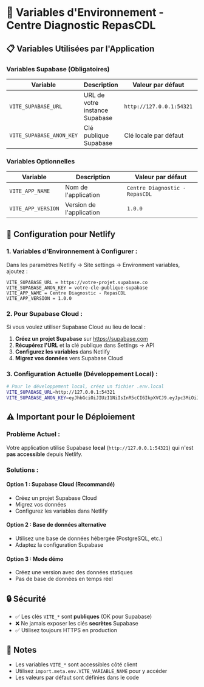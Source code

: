 # 🔧 Variables d'Environnement - Centre Diagnostic RepasCDL

## 📋 Variables Utilisées par l'Application

### **Variables Supabase (Obligatoires)**

| Variable | Description | Valeur par défaut | Exemple |
|----------|-------------|-------------------|---------|
| `VITE_SUPABASE_URL` | URL de votre instance Supabase | `http://127.0.0.1:54321` | `https://votre-projet.supabase.co` |
| `VITE_SUPABASE_ANON_KEY` | Clé publique Supabase | Clé locale par défaut | `eyJhbGciOiJIUzI1NiIsInR5cCI6IkpXVCJ9...` |

### **Variables Optionnelles**

| Variable | Description | Valeur par défaut |
|----------|-------------|-------------------|
| `VITE_APP_NAME` | Nom de l'application | `Centre Diagnostic - RepasCDL` |
| `VITE_APP_VERSION` | Version de l'application | `1.0.0` |

## 🚀 Configuration pour Netlify

### **1. Variables d'Environnement à Configurer :**

Dans les paramètres Netlify → Site settings → Environment variables, ajoutez :

```
VITE_SUPABASE_URL = https://votre-projet.supabase.co
VITE_SUPABASE_ANON_KEY = votre-cle-publique-supabase
VITE_APP_NAME = Centre Diagnostic - RepasCDL
VITE_APP_VERSION = 1.0.0
```

### **2. Pour Supabase Cloud :**

Si vous voulez utiliser Supabase Cloud au lieu de local :

1. **Créez un projet Supabase** sur https://supabase.com
2. **Récupérez l'URL** et la clé publique dans Settings → API
3. **Configurez les variables** dans Netlify
4. **Migrez vos données** vers Supabase Cloud

### **3. Configuration Actuelle (Développement Local) :**

```bash
# Pour le développement local, créez un fichier .env.local
VITE_SUPABASE_URL=http://127.0.0.1:54321
VITE_SUPABASE_ANON_KEY=eyJhbGciOiJIUzI1NiIsInR5cCI6IkpXVCJ9.eyJpc3MiOiJzdXBhYmFzZS1kZW1vIiwicm9sZSI6ImFub24iLCJleHAiOjE5ODM4MTI5OTZ9.CRXP1A7WOeoJeXxjNni43kdQwgnWNReilDMblYTn_I0
```

## ⚠️ Important pour le Déploiement

### **Problème Actuel :**
Votre application utilise Supabase **local** (`http://127.0.0.1:54321`) qui n'est **pas accessible** depuis Netlify.

### **Solutions :**

#### **Option 1 : Supabase Cloud (Recommandé)**
- Créez un projet Supabase Cloud
- Migrez vos données
- Configurez les variables dans Netlify

#### **Option 2 : Base de données alternative**
- Utilisez une base de données hébergée (PostgreSQL, etc.)
- Adaptez la configuration Supabase

#### **Option 3 : Mode démo**
- Créez une version avec des données statiques
- Pas de base de données en temps réel

## 🔒 Sécurité

- ✅ Les clés `VITE_*` sont **publiques** (OK pour Supabase)
- ❌ Ne jamais exposer les clés **secrètes** Supabase
- ✅ Utilisez toujours HTTPS en production

## 📝 Notes

- Les variables `VITE_*` sont accessibles côté client
- Utilisez `import.meta.env.VITE_VARIABLE_NAME` pour y accéder
- Les valeurs par défaut sont définies dans le code
